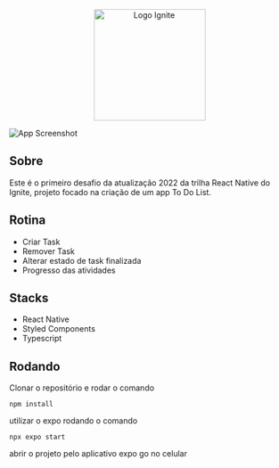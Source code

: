 <div align=center>
  <img src="https://i.imgur.com/cVAsZfL.png" alt="Logo Ignite" width="200px">
</div>

![App Screenshot](https://i.imgur.com/ICl0cfa.png)

## Sobre
Este é o primeiro desafio da atualização 2022 da trilha React Native do Ignite, projeto focado na criação de um app To Do List.


## Rotina
- Criar Task
- Remover Task
- Alterar estado de task finalizada
- Progresso das atividades 


## Stacks
- React Native
- Styled Components
- Typescript

## Rodando

Clonar o repositório e rodar o comando
```
npm install
```

utilizar o expo rodando o comando
```
npx expo start
```

abrir o projeto pelo aplicativo expo go no celular
